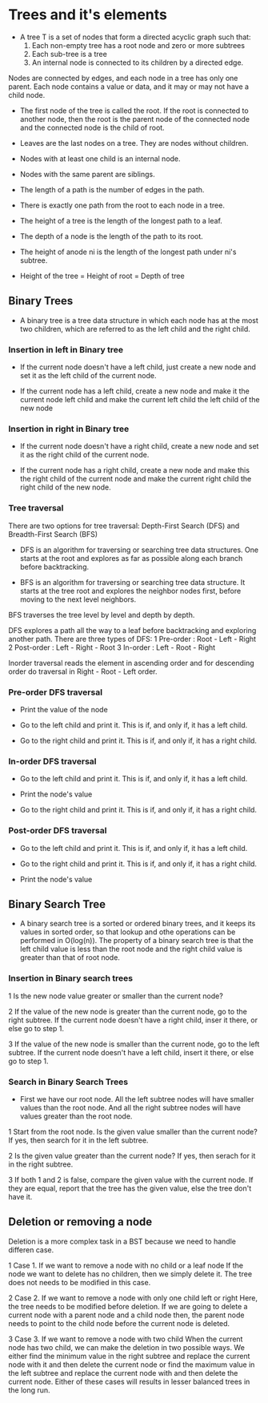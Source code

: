 # Trees and it's elements

- A tree T is a set of nodes that form a directed acyclic graph such that:
	1. Each non-empty tree has a root node and zero or more subtrees
	2. Each sub-tree is a tree
	3. An internal node is connected to its children by a directed edge.

Nodes are connected by edges, and each node in a tree has only one parent. Each node contains a value or data, and it may or may not have a child node.

- The first node of the tree is called the root. If the root is connected to another node, then the root is the parent node of the connected node and the connected node is the child of root.

- Leaves are the last nodes on a tree. They are nodes without children.

- Nodes with at least one child is an internal node.

- Nodes with the same parent are siblings.

- The length of a path is the number of edges in the path.

- There is exactly one path from the root to each node in a tree.

- The height of a tree is the length of the longest path to a leaf. 

- The depth of a node is the length of the path to its root.

- The height of anode ni is the length of the longest path under ni's subtree.

- Height of the tree = Height of root = Depth of tree

## Binary Trees

- A binary tree is a tree data structure in which each node has at the most two children, which are referred to as the left child and the right child.

### Insertion in left in Binary tree

- If the current node doesn't have a left child, just create a new node and set it as the left child of the current node.

- If the current node has a left child, create a new node and make it the current node left child and make the current left child the left child of the new node

### Insertion in right in Binary tree

- If the current node doesn't have a right child, create a new node and set it as the right child of the current node.

- If the current node has a right child, create a new node and make this the right child of the current node and make the current right child the right child of the new node.

### Tree traversal

There are two options for tree traversal: Depth-First Search (DFS) and Breadth-First Search (BFS)

- DFS is an algorithm for traversing or searching tree data structures. One starts at the root and explores as far as possible along each branch before backtracking.

- BFS is an algorithm for traversing or searching tree data structure. It starts at the tree root and explores the neighbor nodes first, before moving to the next level neighbors.

BFS traverses the tree level by level and depth by depth.

DFS explores a path all the way to a leaf before backtracking and exploring another path. There are three types of DFS: 
	1 Pre-order : Root - Left - Right 
	2 Post-order : Left -  Right - Root
	3 In-order : Left - Root - Right

Inorder traversal reads the element in ascending order and for descending order do traversal in Right - Root - Left order.


### Pre-order DFS traversal

- Print the value of the node

- Go to the left child and print it. This is if, and only if, it has a left child.

- Go to the right child and print it. This is if, and only if, it has a right child.

### In-order DFS traversal

- Go to the left child and print it. This is if, and only if, it has a left child.

- Print the node's value

- Go to the right child and print it. This is if, and only if, it has a right child.

### Post-order DFS traversal

- Go to the left child and print it. This is if, and only if, it has a left child.

- Go to the right child and print it. This is if, and only if, it has a right child.

- Print the node's value 


## Binary Search Tree
- A binary search tree is a sorted or ordered binary trees, and it keeps its values in sorted order, so that lookup and othe operations can be performed in O(log(n)). The property of a binary search tree is that the left child value is less than the root node and the right child value is greater than that of root node.

### Insertion in Binary search trees
1 Is the new node value greater or smaller than the current node?

2 If the value of the new node is greater than the current node, go to the right subtree. If the current node doesn't have a right child, inser it there, or else go to step 1.

3 If the value of the new node is smaller than the current node, go to the left subtree. If the current node doesn't have a left child, insert it there, or else go to step 1.

### Search in Binary Search Trees
- First we have our root node. All the left subtree nodes will have smaller values than the root node. And all the right subtree nodes will have values greater than the root node.

1 Start from the root node. Is the given value smaller than the current node? If yes, then search for it in the left subtree.

2 Is the given value greater than the current node? If yes, then serach for it in the right subtree.

3 If both 1 and 2 is false, compare the given value with the current node. If they are equal, report that the tree has the given value, else the tree don't have it.

## Deletion or removing a node
Deletion is a more complex task in a BST because we need to handle differen case.

1 Case 1. If we want to remove a node with no child or a leaf node
	If the node we want to delete has no children, then we simply delete it. The tree does not needs to be modified in this case.

2 Case 2. If we want to remove a node with only one child left or right
	Here, the tree needs to be modified before deletion. If we are going to delete a current node with a parent node and a child node then, the parent node needs to point to the child node before the current node is deleted.

3 Case 3. If we want to remove a node with two child
	When the current node has two child, we can make the deletion in two possible ways. We either find the minimum value in the right subtree and replace the current node with it and then delete the current node or find the maximum value in the left subtree and replace the current node with and then delete the current node. Either of these cases will results in lesser balanced trees in the long run.



